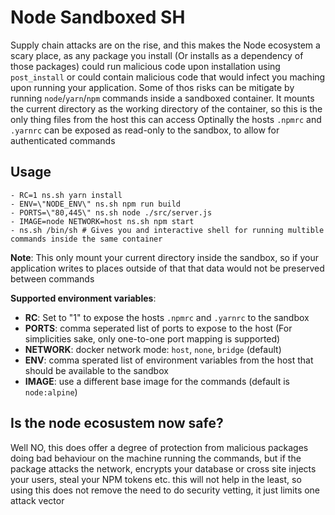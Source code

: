 # Node Sandboxed SH

Supply chain attacks are on the rise, and this makes the Node ecosystem a scary place, as any package you install (Or installs as a dependency of those packages) could run malicious code upon installation using `post_install` or could contain malicious code that would infect you maching upon running your application.
Some of thos risks can be mitigate by running `node`/`yarn`/`npm` commands inside a sandboxed container. 
It mounts the current directory as the working directory of the container, so this is the only thing files from the host this can access
Optinally the hosts `.npmrc` and `.yarnrc` can be exposed as read-only to the sandbox, to allow for authenticated commands

## Usage

```
- RC=1 ns.sh yarn install
- ENV=\"NODE_ENV\" ns.sh npm run build
- PORTS=\"80,445\" ns.sh node ./src/server.js
- IMAGE=node NETWORK=host ns.sh npm start
- ns.sh /bin/sh # Gives you and interactive shell for running multible commands inside the same container
```

**Note**: This only mount your current directory inside the sandbox, so if your application writes to places outside of that that data would not be preserved between commands

**Supported environment variables**:

* **RC**: Set to "1" to expose the hosts `.npmrc` and `.yarnrc` to the sandbox
* **PORTS**: comma seperated list of ports to expose to the host (For simplicities sake, only one-to-one port mapping is supported)
* **NETWORK**: docker network mode: `host`, `none`, `bridge` (default)
* **ENV**: comma sperated list of environment variables from the host that should be available to the sandbox
* **IMAGE**: use a different base image for the commands (default is `node:alpine`)

## Is the node ecosustem now safe?

Well NO, this does offer a degree of protection from malicious packages doing bad behaviour on the machine running the commands, but if the package attacks the network, encrypts your database or cross site injects your users, steal your NPM tokens etc. this will not help in the least, so using this does not remove the need to do security vetting, it just limits one attack vector
